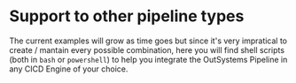 # Support to other pipeline types

The current examples will grow as time goes but since it's very impratical to create / mantain every possible combination, here you will find shell scripts (both in `bash` or `powershell`) to help you integrate the OutSystems Pipeline in any CICD Engine of your choice.
